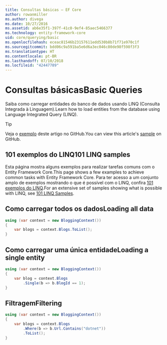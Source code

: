 ```yaml
---
title: Consultas básicas – EF Core
author: rowanmiller
ms.author: divega
ms.date: 10/27/2016
ms.assetid: ab6e35f1-397f-41c0-9ef4-85aec5466377
ms.technology: entity-framework-core
uid: core/querying/basic
ms.openlocfilehash: eceac81546b23157611edd530b8b71f71e970c1f
ms.sourcegitcommit: bdd06c9a591ba5e6d6a3ec046c80de98f598f3f3
ms.translationtype: HT
ms.contentlocale: pt-BR
ms.lasthandoff: 07/10/2018
ms.locfileid: "42447789"
---
```

# <a name="basic-queries"></a><span data-ttu-id="6c54d-102">Consultas básicas</span><span class="sxs-lookup"><span data-stu-id="6c54d-102">Basic Queries</span></span>

<span data-ttu-id="6c54d-103">Saiba como carregar entidades do banco de dados usando LINQ (Consulta Integrada à Linguagem).</span><span class="sxs-lookup"><span data-stu-id="6c54d-103">Learn how to load entities from the database using Language Integrated Query (LINQ).</span></span>

> [!TIP]  
> <span data-ttu-id="6c54d-104">Veja o [exemplo](https://github.com/aspnet/EntityFramework.Docs/tree/master/samples/core/Querying) deste artigo no GitHub.</span><span class="sxs-lookup"><span data-stu-id="6c54d-104">You can view this article's [sample](https://github.com/aspnet/EntityFramework.Docs/tree/master/samples/core/Querying) on GitHub.</span></span>

## <a name="101-linq-samples"></a><span data-ttu-id="6c54d-105">101 exemplos do LINQ</span><span class="sxs-lookup"><span data-stu-id="6c54d-105">101 LINQ samples</span></span>

<span data-ttu-id="6c54d-106">Esta página mostra alguns exemplos para realizar tarefas comuns com o Entity Framework Core.</span><span class="sxs-lookup"><span data-stu-id="6c54d-106">This page shows a few examples to achieve common tasks with Entity Framework Core.</span></span> <span data-ttu-id="6c54d-107">Para ter acesso a um conjunto amplo de exemplos mostrando o que é possível com o LINQ, confira [101 exemplos do LINQ](https://code.msdn.microsoft.com/101-LINQ-Samples-3fb9811b).</span><span class="sxs-lookup"><span data-stu-id="6c54d-107">For an extensive set of samples showing what is possible with LINQ, see [101 LINQ Samples](https://code.msdn.microsoft.com/101-LINQ-Samples-3fb9811b).</span></span>

## <a name="loading-all-data"></a><span data-ttu-id="6c54d-108">Como carregar todos os dados</span><span class="sxs-lookup"><span data-stu-id="6c54d-108">Loading all data</span></span>

<!-- [!code-csharp[Main](samples/core/Querying/Querying/Basics/Sample.cs)] -->
``` csharp
using (var context = new BloggingContext())
{
    var blogs = context.Blogs.ToList();
}
```

## <a name="loading-a-single-entity"></a><span data-ttu-id="6c54d-109">Como carregar uma única entidade</span><span class="sxs-lookup"><span data-stu-id="6c54d-109">Loading a single entity</span></span>

<!-- [!code-csharp[Main](samples/core/Querying/Querying/Basics/Sample.cs)] -->
``` csharp
using (var context = new BloggingContext())
{
    var blog = context.Blogs
        .Single(b => b.BlogId == 1);
}
```

## <a name="filtering"></a><span data-ttu-id="6c54d-110">Filtragem</span><span class="sxs-lookup"><span data-stu-id="6c54d-110">Filtering</span></span>

<!-- [!code-csharp[Main](samples/core/Querying/Querying/Basics/Sample.cs)] -->
``` csharp
using (var context = new BloggingContext())
{
    var blogs = context.Blogs
        .Where(b => b.Url.Contains("dotnet"))
        .ToList();
}
```
